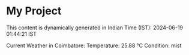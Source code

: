 # My Project

This content is dynamically generated in Indian Time (IST): 2024-06-19 01:44:21 IST


Current Weather in Coimbatore:
Temperature: 25.88 °C
Condition: mist
